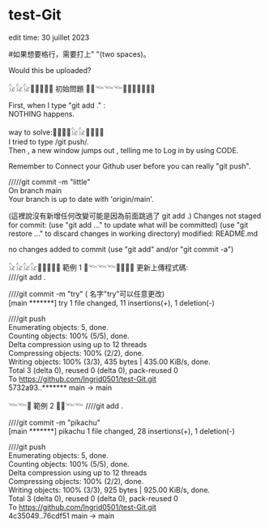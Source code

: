 # test-Git

edit time: 30 juillet 2023

#如果想要格行，需要打上"  "(two spaces)。

Would this be uploaded?

𓃠𓃠𓃠🐳🐳🌌🌌🐳 初始問題 🐳🐳𓆝𓆝𓆝🐳🐳🐳🌌🌌🐳🐳

First, when I type "git add ." :  
NOTHING happens.  


way to solve:🐳🐳🐳🐳𓃠𓃠🐳🐳🐳🐳  
I tried to type /git push/.  
Then , a new window jumps out , telling me to Log in by using CODE.  

Remember to Connect your Github user before you can really "git push".    


/////git commit -m "little"  
On branch main  
Your branch is up to date with 'origin/main'.  

(這裡說沒有新增任何改變可能是因為前面跳過了 git add .)
Changes not staged for commit:
  (use "git add <file>..." to update what will be committed)
  (use "git restore <file>..." to discard changes in working directory)
        modified:   README.md

no changes added to commit (use "git add" and/or "git commit -a")      

𓃠𓃠𓃠𓃠🐳🐳🐳🌌🐳 範例 1 🐳𓆝𓆝𓆝🐳🐳🐳🐳
更新上傳程式碼:  
////git add .

////git commit -m "try" ( 名字"try"可以任意更改)  
[main *******] try
 1 file changed, 11 insertions(+), 1 deletion(-)    

////git push  
Enumerating objects: 5, done.  
Counting objects: 100% (5/5), done.  
Delta compression using up to 12 threads  
Compressing objects: 100% (2/2), done.  
Writing objects: 100% (3/3), 435 bytes | 435.00 KiB/s, done.  
Total 3 (delta 0), reused 0 (delta 0), pack-reused 0  
To https://github.com/Ingrid0501/test-Git.git  
   5732a93..*******  main -> main      

𓆝𓆝🐳 範例 2 🐳🌌𓆝𓆝
////git add .  

////git commit -m "pikachu"  
[main *******] pikachu
 1 file changed, 28 insertions(+), 1 deletion(-)  

////git push  
Enumerating objects: 5, done.  
Counting objects: 100% (5/5), done.  
Delta compression using up to 12 threads  
Compressing objects: 100% (2/2), done.  
Writing objects: 100% (3/3), 925 bytes | 925.00 KiB/s, done.  
Total 3 (delta 0), reused 0 (delta 0), pack-reused 0  
To https://github.com/Ingrid0501/test-Git.git  
   4c35049..76cdf51  main -> main  